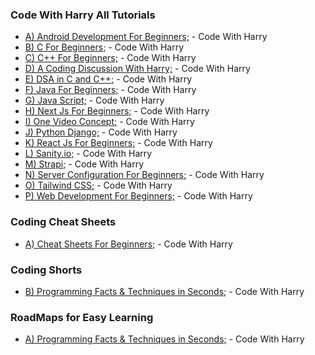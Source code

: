 ### Code With Harry All Tutorials

* [A) Android Development For Beginners;](https://youtube.com/playlist?list=PLu0W_9lII9aiL0kysYlfSOUgY5rNlOhUd) - Code With Harry
* [B) C For Beginners;](https://youtube.com/playlist?list=PLu0W_9lII9aiXlHcLx-mDH1Qul38wD3aR) - Code With Harry
* [C) C++ For Beginners;](https://youtube.com/playlist?list=PLu0W_9lII9agpFUAlPFe_VNSlXW5uE0YL) - Code With Harry
* [D) A Coding Discussion With Harry;](https://youtube.com/playlist?list=PLu0W_9lII9ajY2vEMIiSQBHqKB6IyX3pv) - Code With Harry
* [E) DSA in C and C++;](https://youtube.com/playlist?list=PLu0W_9lII9ahIappRPN0MCAgtOu3lQjQi) - Code With Harry
* [F) Java  For Beginners;](https://youtube.com/playlist?list=PLu0W_9lII9agS67Uits0UnJyrYiXhDS6q) - Code With Harry
* [G) Java Script;](https://youtube.com/playlist?list=PLu0W_9lII9ahR1blWXxgSlL4y9iQBnLpR) - Code With Harry
* [H) Next Js For Beginners;](https://youtube.com/playlist?list=PLu0W_9lII9agtWvR_TZdb_r0dNI8-lDwG) - Code With Harry
* [I) One Video Concept;](https://youtube.com/playlist?list=PLu0W_9lII9ahKZ42vg2w9ERPmShYbYAB7) - Code With Harry
* [J) Python Django;](https://youtube.com/playlist?list=PLu0W_9lII9ah7DDtYtflgwMwpT3xmjXY9) - Code With Harry
* [K) React Js For Beginners;](https://youtube.com/playlist?list=PLu0W_9lII9agx66oZnT6IyhcMIbUMNMdt) - Code With Harry
* [L) Sanity.io;](https://youtube.com/playlist?list=PLu0W_9lII9ag1cN0n_UcNRN7fYIwNYJDQ) - Code With Harry
* [M) Strapi;](https://youtube.com/playlist?list=PLu0W_9lII9ajKKSG5aROCiw9iro5vK-gE) - Code With Harry
* [N) Server Configuration For Beginners;](https://youtube.com/playlist?list=PLu0W_9lII9aiBNXUisDdSmfNbsKq407XC) - Code With Harry
* [O) Tailwind CSS;](https://youtube.com/playlist?list=PLu0W_9lII9ahwFDuExCpPFHAK829Wto2O) - Code With Harry
* [P) Web Development For Beginners;](https://youtube.com/playlist?list=PLu0W_9lII9agiCUZYRsvtGTXdxkzPyItg) - Code With Harry


### Coding Cheat Sheets

* [A) Cheat Sheets For Beginners;](https://youtube.com/playlist?list=PLu0W_9lII9agrsRZjFECeFuWY5ev2pQlk) - Code With Harry


### Coding Shorts

* [B) Programming Facts & Techniques in Seconds;](https://youtube.com/playlist?list=PLu0W_9lII9ai9gguWHNPXfv-Cfc5PfF7H) - Code With Harry


### RoadMaps for Easy Learning

* [A) Programming Facts & Techniques in Seconds;](https://youtube.com/playlist?list=PLu0W_9lII9ahwLNzab_rVfZ06ZCZYEcNs) - Code With Harry
